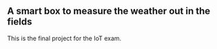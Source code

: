 ## A smart box to measure the weather out in the fields

This is the final project for the IoT exam.